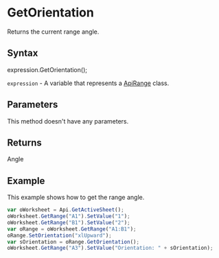 # GetOrientation

Returns the current range angle.

## Syntax

expression.GetOrientation();

`expression` - A variable that represents a [ApiRange](../ApiRange.md) class.

## Parameters

This method doesn't have any parameters.

## Returns

Angle

## Example

This example shows how to get the range angle.

```javascript
var oWorksheet = Api.GetActiveSheet();
oWorksheet.GetRange("A1").SetValue("1");
oWorksheet.GetRange("B1").SetValue("2");
var oRange = oWorksheet.GetRange("A1:B1");
oRange.SetOrientation("xlUpward");
var sOrientation = oRange.GetOrientation();
oWorksheet.GetRange("A3").SetValue("Orientation: " + sOrientation);
```

